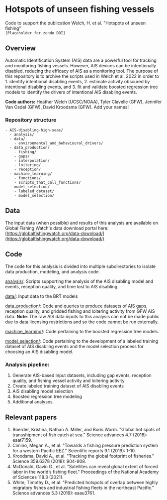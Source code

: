 # Hotspots of unseen fishing vessels

Code to support the publication Welch, H. et al. "Hotspots of unseen fishing"  
`[Placeholder for zendo DOI]`

## Overview
Automatic Identification System (AIS) data are a powerful tool for tracking and monitoring fishing vessels. However, AIS devices can be intentionally disabled, reducing the efficacy of AIS as a monitoring tool. The purpose of this repository is to archive the scripts used in Welch et al. 2022 in order to 1. identify intentional disabling events, 2. estimate activity obscured by intentional disabling events, and 3. fit and validate boosted regression tree models to identify the drivers of intentional AIS disabling events.

**Code authors:** Heather Welch (UCSC/NOAA), Tyler Clavelle (GFW), Jennifer Van Osdel (GFW), David Kroodsma (GFW). Add your names!  

### Repository structure

```
- AIS-disabling-high-seas/
  - analysis/
  - data/
    - environmental_and_behavioural_drivers/
  - data_production/
    - fishing/
    - gaps/
    - interpolation/
    - loitering/
    - reception/
  - machine_learning/
    - functions/
    - scripts_that_call_functions/
  - model_selection/
    - labeled_dataset/
    - model_selection/
```

## Data

The input data (when possible) and results of this analysis are available on Global Fishing Watch's data download portal here: [https://globalfishingwatch.org/data-download/](https://globalfishingwatch.org/data-download/)

## Code

The code for this analysis is divided into multiple subdirectories to isolate data production, modeling, and analysis code.

[analysis/](analysis/README.md): Scripts supporting the analysis of the AIS disabling model and events, reception quality, and time lost to AIS disabling.

[data/](): Input data to the BRT models

[data_production/](data_production/README.md): Code and queries to produce datasets of AIS gaps, reception quality, and gridded fishing and loitering activity from GFW AIS data. **Note**: The raw AIS data inputs to this analysis can not be made public due to data licensing restrictions and so the code cannot be run externally.  

[machine_learning/](machine_learning/README.md): Code pertaining to the boosted regression tree models.

[model_selection/](model_selection/README.md): Code pertaining to the development of a labeled training dataset of AIS disabling events and the model selection process for choosing an AIS disabling model.

### Analysis pipeline:

1. Generate AIS-based input datasets, including gap events, reception quality, and fishing vessel activity and loitering activity
2. Create labeled training dataset of AIS disabling events
3. AIS disabling model selection
4. Boosted regression tree modeling
5. Additional analyses.

## Relevant papers

1. Boerder, Kristina, Nathan A. Miller, and Boris Worm. "Global hot spots of transshipment of fish catch at sea." Science advances 4.7 (2018): eaat7159.  
2. Cimino, Megan A., et al. "Towards a fishing pressure prediction system for a western Pacific EEZ." Scientific reports 9.1 (2019): 1-10.  
3. Kroodsma, David A., et al. "Tracking the global footprint of fisheries." Science 359.6378 (2018): 904-908.  
4. McDonald, Gavin G., et al. "Satellites can reveal global extent of forced labor in the world’s fishing fleet." Proceedings of the National Academy of Sciences 118.3 (2021).  
5. White, Timothy D., et al. "Predicted hotspots of overlap between highly migratory fishes and industrial fishing fleets in the northeast Pacific." Science advances 5.3 (2019): eaau3761.

